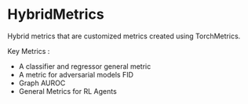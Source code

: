 # HybridMetrics
Hybrid metrics that are customized metrics created using TorchMetrics. 

Key Metrics :
  - A classifier and regressor general metric
  - A metric for adversarial models FID
  - Graph AUROC
  - General Metrics for RL Agents
